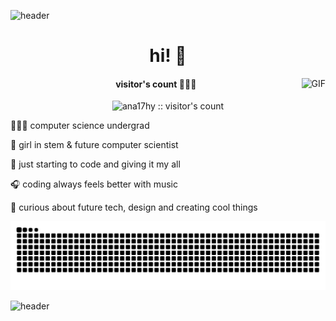 ![header](https://github.com/user-attachments/assets/cbb10678-b47d-4405-8d2b-055d1004f641)

<h1 align="center">hi! 🦔</h1>

<img align="right" alt="GIF" src="https://github.com/user-attachments/assets/f54c7363-1918-4c4a-bbf3-08a0939dd9ab"/>


<h4 align="center">visitor's count 🕵🏽‍♀️</h4>

<p align="center">
  <img src="https://profile-counter.glitch.me/ana17hy/count.svg" alt="ana17hy :: visitor's count"/>
</p>


 

👩🏽‍💻 computer science undergrad 

💫 girl in stem & future computer scientist

🌷 just starting to code and giving it my all

🎧 coding always feels better with music

🌟 curious about future tech, design and creating cool things



<div align="center">
  <picture>
    <source media="(prefers-color-scheme: dark)" srcset="https://raw.githubusercontent.com/ana17hy/ana17hy/output/snake-pastel-dark.svg" />
    <source media="(prefers-color-scheme: light)" srcset="https://raw.githubusercontent.com/ana17hy/ana17hy/output/snake-pastel.svg" />
    <img alt="GitHub contribution snake animation" src="https://raw.githubusercontent.com/ana17hy/ana17hy/output/snake-pastel.svg" />
  </picture>
</div>

![header](https://github.com/user-attachments/assets/938ab3ae-9a60-4682-aadb-a795d806fdd0)
